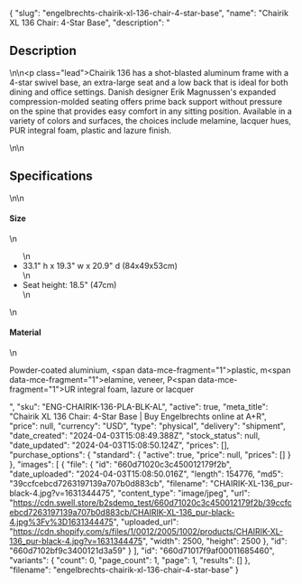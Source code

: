 {
  "slug": "engelbrechts-chairik-xl-136-chair-4-star-base",
  "name": "Chairik XL 136 Chair: 4-Star Base",
  "description": "<h2>Description</h2>\n<!-- split -->\n<p class=\"lead\">Chairik 136 has a shot-blasted aluminum frame with a 4-star swivel base, an extra-large seat and a low back that is ideal for both dining and office settings. Danish designer Erik Magnussen's expanded compression-molded seating offers prime back support without pressure on the spine that provides easy comfort in any sitting position. Available in a variety of colors and surfaces, the choices include melamine, lacquer hues, PUR integral foam, plastic and lazure finish.</p>\n<!-- split -->\n<h2>Specifications</h2>\n<!-- split -->\n<h4>Size</h4>\n<ul>\n<li>33.1\" h x 19.3\" w x 20.9\" d (84x49x53cm)</li>\n<li>Seat height: 18.5\" (47cm)</li>\n</ul>\n<h4>Material</h4>\n<p>Powder-coated aluminium, <span data-mce-fragment=\"1\">plastic, m</span><span data-mce-fragment=\"1\">elamine, veneer, P</span><span data-mce-fragment=\"1\">UR integral foam, lazure or lacquer</span></p>",
  "sku": "ENG-CHAIRIK-136-PLA-BLK-AL",
  "active": true,
  "meta_title": "Chairik XL 136 Chair: 4-Star Base | Buy Engelbrechts online at A+R",
  "price": null,
  "currency": "USD",
  "type": "physical",
  "delivery": "shipment",
  "date_created": "2024-04-03T15:08:49.388Z",
  "stock_status": null,
  "date_updated": "2024-04-03T15:08:50.124Z",
  "prices": [],
  "purchase_options": {
    "standard": {
      "active": true,
      "price": null,
      "prices": []
    }
  },
  "images": [
    {
      "file": {
        "id": "660d71020c3c450012179f2b",
        "date_uploaded": "2024-04-03T15:08:50.016Z",
        "length": 154776,
        "md5": "39ccfcebcd7263197139a707b0d883cb",
        "filename": "CHAIRIK-XL-136_pur-black-4.jpg?v=1631344475",
        "content_type": "image/jpeg",
        "url": "https://cdn.swell.store/b2sdemo_test/660d71020c3c450012179f2b/39ccfcebcd7263197139a707b0d883cb/CHAIRIK-XL-136_pur-black-4.jpg%3Fv%3D1631344475",
        "uploaded_url": "https://cdn.shopify.com/s/files/1/0012/2005/1002/products/CHAIRIK-XL-136_pur-black-4.jpg?v=1631344475",
        "width": 2500,
        "height": 2500
      },
      "id": "660d7102bf9c3400121d3a59"
    }
  ],
  "id": "660d71017f9af00011685460",
  "variants": {
    "count": 0,
    "page_count": 1,
    "page": 1,
    "results": []
  },
  "filename": "engelbrechts-chairik-xl-136-chair-4-star-base"
}